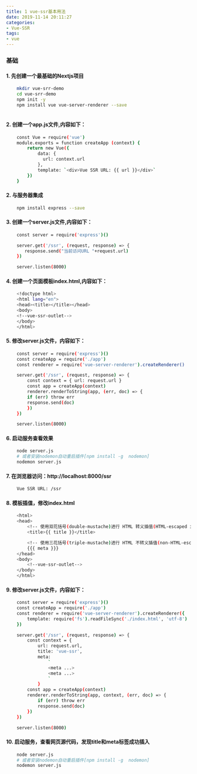 ```yaml
---
title: 1 vue-ssr基本用法 
date: 2019-11-14 20:11:27
categories: 
- Vue-SSR
tags: 
- vue
---
```


### 基础

#### 1. 先创建一个最基础的Nextjs项目
```bash
    mkdir vue-srr-demo
    cd vue-srr-demo
    npm init -y
    npm install vue vue-server-renderer --save
    
```
#### 2. 创建一个app.js文件,内容如下：
```bash
    const Vue = require('vue')
    module.exports = function createApp (context) {
        return new Vue({
            data: {
              url: context.url
            },
            template: `<div>Vue SSR URL: {{ url }}</div>`
        })
    }
```
#### 2. 与服务器集成
```bash
    npm install express --save
```
#### 3. 创建一个server.js文件,内容如下：
```bash
    const server = require('express')()

    server.get('/ssr', (request, response) => {
       response.send("当前访问URL "+request.url)
    })

    server.listen(8000)
```
#### 4. 创建一个页面模板index.html,内容如下：
```bash
    <!doctype html>
    <html lang="en">
    <head><title></title></head>
    <body>
    <!--vue-ssr-outlet-->
    </body>
    </html>
```
#### 5. 修改server.js文件，内容如下：
```bash
    const server = require('express')()
    const createApp = require('./app')
    const renderer = require('vue-server-renderer').createRenderer()

    server.get('/ssr', (request, response) => {
        const context = { url: request.url }
        const app = createApp(context)
        renderer.renderToString(app, (err, doc) => {
        if (err) throw err
        response.send(doc)
        })
    })

    server.listen(8000)
```
#### 6. 启动服务查看效果
```bash
    node server.js
    # 或者安装nodemon自动重启插件[npm install -g  nodemon]
    nodemon server.js
```
#### 7. 在浏览器访问：http://localhost:8000/ssr 
```bash
    Vue SSR URL: /ssr
```
#### 8. 模板插值，修改index.html
```bash
    <html>
    <head>
        <!-- 使用双花括号(double-mustache)进行 HTML 转义插值(HTML-escaped interpolation) -->
        <title>{{ title }}</title>

        <!-- 使用三花括号(triple-mustache)进行 HTML 不转义插值(non-HTML-escaped interpolation) -->
        {{{ meta }}}
    </head>
    <body>
        <!--vue-ssr-outlet-->
    </body>
    </html>
```
#### 9. 修改server.js文件，内容如下：
```bash
    const server = require('express')()
    const createApp = require('./app')
    const renderer = require('vue-server-renderer').createRenderer({
        template: require('fs').readFileSync('./index.html', 'utf-8')
    })

    server.get('/ssr', (request, response) => {
        const context = {
            url: request.url, 
            title: 'vue-ssr', 
            meta: 
                `
                <meta ...>
                <meta ...>
                `
            }
        const app = createApp(context)
        renderer.renderToString(app, context, (err, doc) => {
            if (err) throw err
            response.send(doc)
        })
    })

    server.listen(8000)
```
#### 10. 启动服务，查看网页源代码，发现title和meta标签成功插入
```bash
    node server.js
    # 或者安装nodemon自动重启插件[npm install -g  nodemon]
    nodemon server.js
```















